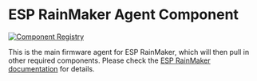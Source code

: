 # ESP RainMaker Agent Component
 
[![Component Registry](https://components.espressif.com/components/espressif/esp_rainmaker/badge.svg)](https://components.espressif.com/components/espressif/esp_rainmaker)
 
This is the main firmware agent for ESP RainMaker, which will then pull in other required components. Please check the [ESP RainMaker documentation](https://rainmaker.espressif.com/) for  details.
